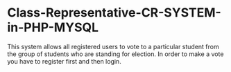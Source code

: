 # Class-Representative-CR-SYSTEM-in-PHP-MYSQL



This system allows all registered users to vote to a particular student from the group of students who are standing for election.
In order to make a vote you have to register first and then login.

